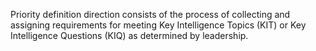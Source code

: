 Priority definition direction consists of the process of collecting and assigning requirements for meeting Key Intelligence Topics (KIT) or Key Intelligence Questions (KIQ) as determined by leadership.
